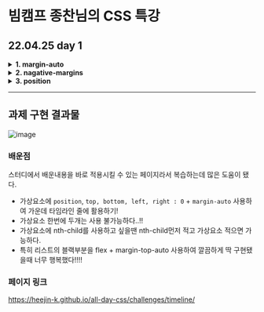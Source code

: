 # 빔캠프 종찬님의 CSS 특강

## 22.04.25 day 1

<details>
<summary><b>1. margin-auto</b></summary>
<div markdown="1">

- top, bottom, right, left 와 함꼐 사용하기

  - `right : 0 , left : 0`을 하면 요소가 차지하는 공간이 좌우로 쭉 늘어난다.
  - `bottom : 0 , top : 0` 역시 위 아래로 쭉 늘어난다.
  - 네가지를 전부 해주면 요소가 부모요소 전체를 차지하게 되는데, 여기서 `margin : auto`를 주게되면 가운데 정렬이 된다.

- flex와 함꼐 사용하기
  - flex로 가운데 정렬 한 상태에서 `margin-top : auto , margin-bottom : auto`을 주게 되면 사용 가능한 공간이 해당 요소에게 할당되어진다.

<!-- ![image](https://user-images.githubusercontent.com/54096506/165565045-c9a1ca76-6745-49b9-af5b-5646fc4a3278.png) -->
</details>

<details>
<summary><b>2. nagative-margins</b></summary>
<div markdown="1">

![image](https://user-images.githubusercontent.com/54096506/165561981-d2b22f44-c1cc-448b-aa6b-79e5f04bbd40.png)

왼쪽의 피카츄 이미지에 margin : -200px을 주었더니 부모요소를 뚫고 올라가 입체적으로 표현되었다.

</details>

<details>
<summary><b>3. position</b></summary>
<div markdown="1">

![image](https://user-images.githubusercontent.com/54096506/165566736-367befbd-9e4b-4b86-bbc0-b3d0078c765c.png)

- absolute(보통 자식에게 준다)와 relative(부모)를 사용하여 요소의 위치를 조정할 수 있다.
- 꼭 absolute - relative 관계가 아니어도 가능하다 (ex absolute-absolute)
- 연결할 요소가 없으면 뷰포트가 기준이 된다.
</details>

---

## 과제 구현 결과물

![image](https://user-images.githubusercontent.com/54096506/165576869-1aeb8de5-3199-47a8-b096-1b49e7359c31.png)

### 배운점

스터디에서 배운내용을 바로 적용시킬 수 있는 페이지라서 복습하는데 많은 도움이 됐다.

- 가상요소에 `position`, `top, bottom, left, right : 0` + `margin-auto` 사용하여 가운데 타임라인 줄에 활용하기!
- 가상요소 한번에 두개는 사용 불가능하다..!!
- 가상요소에 nth-child를 사용하고 싶을땐 nth-child먼저 적고 가상요소 적으면 가능하다.
- 특히 리스트의 블랙부분을 flex + margin-top-auto 사용하여 깔끔하게 딱 구현됐을때 너무 행복했다!!!!

### 페이지 링크

https://heejin-k.github.io/all-day-css/challenges/timeline/
